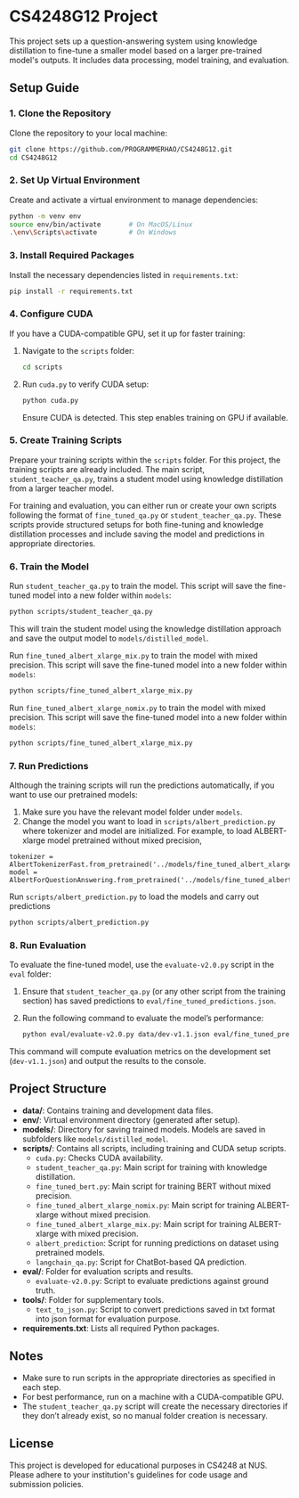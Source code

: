# CS4248G12 Project

This project sets up a question-answering system using knowledge distillation to fine-tune a smaller model based on a larger pre-trained model's outputs. It includes data processing, model training, and evaluation.

## Setup Guide

### 1. Clone the Repository

Clone the repository to your local machine:

```bash
git clone https://github.com/PROGRAMMERHAO/CS4248G12.git
cd CS4248G12
```

### 2. Set Up Virtual Environment

Create and activate a virtual environment to manage dependencies:

```bash
python -m venv env
source env/bin/activate       # On MacOS/Linux
.\env\Scripts\activate        # On Windows
```

### 3. Install Required Packages

Install the necessary dependencies listed in `requirements.txt`:

```bash
pip install -r requirements.txt
```

### 4. Configure CUDA

If you have a CUDA-compatible GPU, set it up for faster training:

1. Navigate to the `scripts` folder:

   ```bash
   cd scripts
   ```

2. Run `cuda.py` to verify CUDA setup:

   ```bash
   python cuda.py
   ```

   Ensure CUDA is detected. This step enables training on GPU if available.

### 5. Create Training Scripts

Prepare your training scripts within the `scripts` folder. For this project, the training scripts are already included. The main script, `student_teacher_qa.py`, trains a student model using knowledge distillation from a larger teacher model.

For training and evaluation, you can either run or create your own scripts following the format of `fine_tuned_qa.py` or `student_teacher_qa.py`. These scripts provide structured setups for both fine-tuning and knowledge distillation processes and include saving the model and predictions in appropriate directories.

### 6. Train the Model

Run `student_teacher_qa.py` to train the model. This script will save the fine-tuned model into a new folder within `models`:

```bash
python scripts/student_teacher_qa.py
```

This will train the student model using the knowledge distillation approach and save the output model to `models/distilled_model`.

Run `fine_tuned_albert_xlarge_mix.py` to train the model with mixed precision. This script will save the fine-tuned model into a new folder within `models`:

```bash
python scripts/fine_tuned_albert_xlarge_mix.py
```

Run `fine_tuned_albert_xlarge_nomix.py` to train the model with mixed precision. This script will save the fine-tuned model into a new folder within `models`:

```bash
python scripts/fine_tuned_albert_xlarge_mix.py
```

### 7. Run Predictions

Although the training scripts will run the predictions automatically, if you want to use our pretrained models:

1. Make sure you have the relevant model folder under `models`.
2. Change the model you want to load in `scripts/albert_prediction.py` where tokenizer and model are initialized. For example, to load ALBERT-xlarge model pretrained without mixed precision,
```
tokenizer = AlbertTokenizerFast.from_pretrained('../models/fine_tuned_albert_xlarge_nomix_model')
model = AlbertForQuestionAnswering.from_pretrained('../models/fine_tuned_albert_xlarge_nomix_model')
```

Run `scripts/albert_prediction.py` to load the models and carry out predictions

```bash
python scripts/albert_prediction.py
```



### 8. Run Evaluation

To evaluate the fine-tuned model, use the `evaluate-v2.0.py` script in the `eval` folder:

1. Ensure that `student_teacher_qa.py` (or any other script from the training section) has saved predictions to `eval/fine_tuned_predictions.json`.
2. Run the following command to evaluate the model’s performance:

   ```bash
   python eval/evaluate-v2.0.py data/dev-v1.1.json eval/fine_tuned_predictions.json
   ```

This command will compute evaluation metrics on the development set (`dev-v1.1.json`) and output the results to the console.

## Project Structure

- **data/**: Contains training and development data files.
- **env/**: Virtual environment directory (generated after setup).
- **models/**: Directory for saving trained models. Models are saved in subfolders like `models/distilled_model`.
- **scripts/**: Contains all scripts, including training and CUDA setup scripts.
  - `cuda.py`: Checks CUDA availability.
  - `student_teacher_qa.py`: Main script for training with knowledge distillation.
  - `fine_tuned_bert.py`: Main script for training BERT without mixed precision.
  - `fine_tuned_albert_xlarge_nomix.py`: Main script for training ALBERT-xlarge without mixed precision.
  - `fine_tuned_albert_xlarge_mix.py`: Main script for training ALBERT-xlarge with mixed precision.
  - `albert_prediction`: Script for running predictions on dataset using pretrained models.
  - `langchain_qa.py`: Script for ChatBot-based QA prediction.
- **eval/**: Folder for evaluation scripts and results.
  - `evaluate-v2.0.py`: Script to evaluate predictions against ground truth.
- **tools/**: Folder for supplementary tools.
  - `text_to_json.py`: Script to convert predictions saved in txt format into json format for evaluation purpose.
- **requirements.txt**: Lists all required Python packages.

## Notes

- Make sure to run scripts in the appropriate directories as specified in each step.
- For best performance, run on a machine with a CUDA-compatible GPU.
- The `student_teacher_qa.py` script will create the necessary directories if they don’t already exist, so no manual folder creation is necessary.

## License

This project is developed for educational purposes in CS4248 at NUS. Please adhere to your institution's guidelines for code usage and submission policies.
